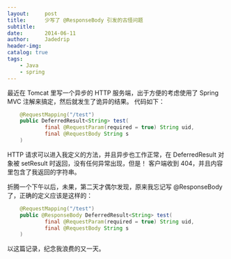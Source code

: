 ```yaml
---
layout:     post
title:      少写了 @ResponseBody 引发的古怪问题
subtitle:   
date:       2014-06-11
author:     Jadedrip
header-img: 
catalog: true
tags:
    - Java
    - spring
---
```

最近在 Tomcat 里写一个异步的 HTTP 服务端，出于方便的考虑使用了 Spring MVC 注解来搞定，然后就发生了诡异的结果。
代码如下：

```java
    @RequestMapping("/test")
    public DeferredResult<String> test(
            final @RequestParam(required = true) String uid,
            final @RequestBody String s
    ) 
```

HTTP 请求可以进入我定义的方法，并且异步也工作正常，在 DeferredResult<String> 对象被 setResult 时返回，没有任何异常出现，但是！
客户端收到 404，并且内容里包含了我返回的字符串。

折腾一个下午以后，未果，第二天才偶尔发现，原来我忘记写 @ResponseBody 了，正确的定义应该是这样的：

```java
    @RequestMapping("/test")
    public @ResponseBody DeferredResult<String> test(
            final @RequestParam(required = true) String uid,
            final @RequestBody String s
    ) 
```

以这篇记录，纪念我浪费的又一天。


